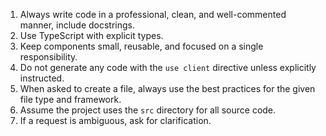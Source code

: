 1.  Always write code in a professional, clean, and well-commented manner, include docstrings.
2.  Use TypeScript with explicit types.
3.  Keep components small, reusable, and focused on a single responsibility.
4.  Do not generate any code with the `use client` directive unless explicitly instructed.
5.  When asked to create a file, always use the best practices for the given file type and framework.
6.  Assume the project uses the `src` directory for all source code.
7.  If a request is ambiguous, ask for clarification.
